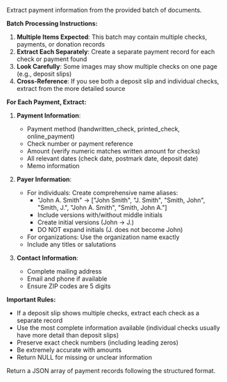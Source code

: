 Extract payment information from the provided batch of documents.

**Batch Processing Instructions:**

1. **Multiple Items Expected**: This batch may contain multiple checks, payments, or donation records
2. **Extract Each Separately**: Create a separate payment record for each check or payment found
3. **Look Carefully**: Some images may show multiple checks on one page (e.g., deposit slips)
4. **Cross-Reference**: If you see both a deposit slip and individual checks, extract from the more detailed source

**For Each Payment, Extract:**

1. **Payment Information**:
   - Payment method (handwritten_check, printed_check, online_payment)
   - Check number or payment reference
   - Amount (verify numeric matches written amount for checks)
   - All relevant dates (check date, postmark date, deposit date)
   - Memo information

2. **Payer Information**:
   - For individuals: Create comprehensive name aliases:
     * "John A. Smith" → ["John Smith", "J. Smith", "Smith, John", "Smith, J.", "John A. Smith", "Smith, John A."]
     * Include versions with/without middle initials
     * Create initial versions (John → J.)
     * DO NOT expand initials (J. does not become John)
   - For organizations: Use the organization name exactly
   - Include any titles or salutations

3. **Contact Information**:
   - Complete mailing address
   - Email and phone if available
   - Ensure ZIP codes are 5 digits

**Important Rules:**
- If a deposit slip shows multiple checks, extract each check as a separate record
- Use the most complete information available (individual checks usually have more detail than deposit slips)
- Preserve exact check numbers (including leading zeros)
- Be extremely accurate with amounts
- Return NULL for missing or unclear information

Return a JSON array of payment records following the structured format.
